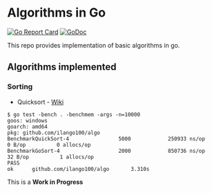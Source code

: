 # Algorithms in Go

[![Go Report Card](https://goreportcard.com/badge/github.com/ilango100/algo)](https://goreportcard.com/report/github.com/ilango100/algo)
[![GoDoc](https://img.shields.io/badge/godoc-reference-blue.svg)](https://godoc.org/github.com/ilango100/algo)

This repo provides implementation of basic algorithms in go.

## Algorithms implemented

### Sorting
- Quicksort - [Wiki](https://en.wikipedia.org/wiki/Quicksort)

```
$ go test -bench . -benchmem -args -n=10000
goos: windows
goarch: amd64
pkg: github.com/ilango100/algo
BenchmarkQuickSort-4                5000            250933 ns/op               0 B/op          0 allocs/op
BenchmarkGoSort-4                   2000            850736 ns/op              32 B/op          1 allocs/op
PASS
ok      github.com/ilango100/algo       3.310s
```

This is a **Work in Progress**
